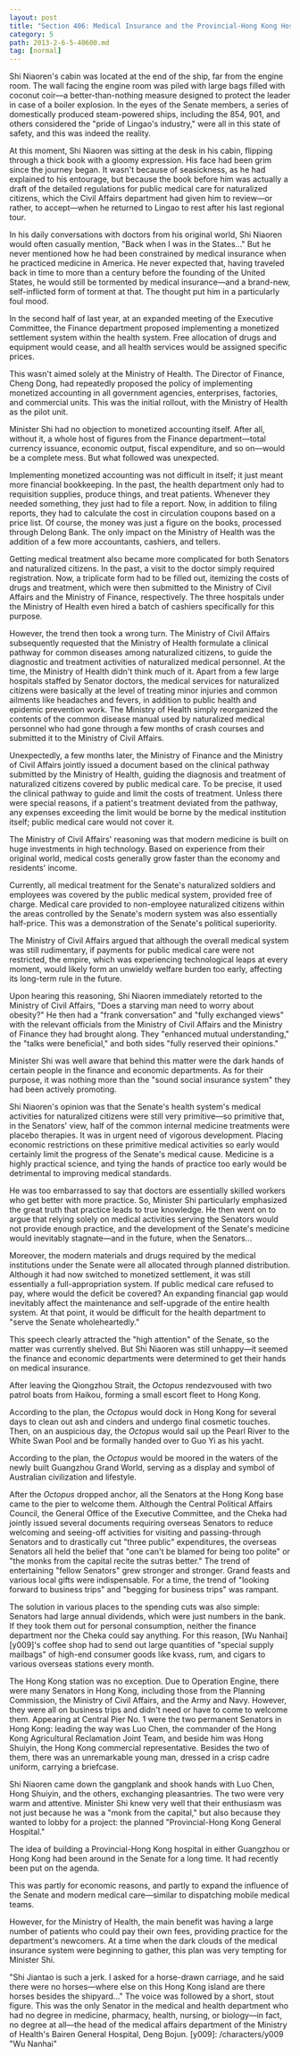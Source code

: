 ```yaml
---
layout: post
title: "Section 406: Medical Insurance and the Provincial-Hong Kong Hospital"
category: 5
path: 2013-2-6-5-40600.md
tag: [normal]
---
```


Shi Niaoren's cabin was located at the end of the ship, far from the engine room. The wall facing the engine room was piled with large bags filled with coconut coir—a better-than-nothing measure designed to protect the leader in case of a boiler explosion. In the eyes of the Senate members, a series of domestically produced steam-powered ships, including the 854, 901, and others considered the "pride of Lingao's industry," were all in this state of safety, and this was indeed the reality.

At this moment, Shi Niaoren was sitting at the desk in his cabin, flipping through a thick book with a gloomy expression. His face had been grim since the journey began. It wasn't because of seasickness, as he had explained to his entourage, but because the book before him was actually a draft of the detailed regulations for public medical care for naturalized citizens, which the Civil Affairs department had given him to review—or rather, to accept—when he returned to Lingao to rest after his last regional tour.

In his daily conversations with doctors from his original world, Shi Niaoren would often casually mention, "Back when I was in the States..." But he never mentioned how he had been constrained by medical insurance when he practiced medicine in America. He never expected that, having traveled back in time to more than a century before the founding of the United States, he would still be tormented by medical insurance—and a brand-new, self-inflicted form of torment at that. The thought put him in a particularly foul mood.

In the second half of last year, at an expanded meeting of the Executive Committee, the Finance department proposed implementing a monetized settlement system within the health system. Free allocation of drugs and equipment would cease, and all health services would be assigned specific prices.

This wasn't aimed solely at the Ministry of Health. The Director of Finance, Cheng Dong, had repeatedly proposed the policy of implementing monetized accounting in all government agencies, enterprises, factories, and commercial units. This was the initial rollout, with the Ministry of Health as the pilot unit.

Minister Shi had no objection to monetized accounting itself. After all, without it, a whole host of figures from the Finance department—total currency issuance, economic output, fiscal expenditure, and so on—would be a complete mess. But what followed was unexpected.

Implementing monetized accounting was not difficult in itself; it just meant more financial bookkeeping. In the past, the health department only had to requisition supplies, produce things, and treat patients. Whenever they needed something, they just had to file a report. Now, in addition to filing reports, they had to calculate the cost in circulation coupons based on a price list. Of course, the money was just a figure on the books, processed through Delong Bank. The only impact on the Ministry of Health was the addition of a few more accountants, cashiers, and tellers.

Getting medical treatment also became more complicated for both Senators and naturalized citizens. In the past, a visit to the doctor simply required registration. Now, a triplicate form had to be filled out, itemizing the costs of drugs and treatment, which were then submitted to the Ministry of Civil Affairs and the Ministry of Finance, respectively. The three hospitals under the Ministry of Health even hired a batch of cashiers specifically for this purpose.

However, the trend then took a wrong turn. The Ministry of Civil Affairs subsequently requested that the Ministry of Health formulate a clinical pathway for common diseases among naturalized citizens, to guide the diagnostic and treatment activities of naturalized medical personnel. At the time, the Ministry of Health didn't think much of it. Apart from a few large hospitals staffed by Senator doctors, the medical services for naturalized citizens were basically at the level of treating minor injuries and common ailments like headaches and fevers, in addition to public health and epidemic prevention work. The Ministry of Health simply reorganized the contents of the common disease manual used by naturalized medical personnel who had gone through a few months of crash courses and submitted it to the Ministry of Civil Affairs.

Unexpectedly, a few months later, the Ministry of Finance and the Ministry of Civil Affairs jointly issued a document based on the clinical pathway submitted by the Ministry of Health, guiding the diagnosis and treatment of naturalized citizens covered by public medical care. To be precise, it used the clinical pathway to guide and limit the costs of treatment. Unless there were special reasons, if a patient's treatment deviated from the pathway, any expenses exceeding the limit would be borne by the medical institution itself; public medical care would not cover it.

The Ministry of Civil Affairs' reasoning was that modern medicine is built on huge investments in high technology. Based on experience from their original world, medical costs generally grow faster than the economy and residents' income.

Currently, all medical treatment for the Senate's naturalized soldiers and employees was covered by the public medical system, provided free of charge. Medical care provided to non-employee naturalized citizens within the areas controlled by the Senate's modern system was also essentially half-price. This was a demonstration of the Senate's political superiority.

The Ministry of Civil Affairs argued that although the overall medical system was still rudimentary, if payments for public medical care were not restricted, the empire, which was experiencing technological leaps at every moment, would likely form an unwieldy welfare burden too early, affecting its long-term rule in the future.

Upon hearing this reasoning, Shi Niaoren immediately retorted to the Ministry of Civil Affairs, "Does a starving man need to worry about obesity?" He then had a "frank conversation" and "fully exchanged views" with the relevant officials from the Ministry of Civil Affairs and the Ministry of Finance they had brought along. They "enhanced mutual understanding," the "talks were beneficial," and both sides "fully reserved their opinions."

Minister Shi was well aware that behind this matter were the dark hands of certain people in the finance and economic departments. As for their purpose, it was nothing more than the "sound social insurance system" they had been actively promoting.

Shi Niaoren's opinion was that the Senate's health system's medical activities for naturalized citizens were still very primitive—so primitive that, in the Senators' view, half of the common internal medicine treatments were placebo therapies. It was in urgent need of vigorous development. Placing economic restrictions on these primitive medical activities so early would certainly limit the progress of the Senate's medical cause. Medicine is a highly practical science, and tying the hands of practice too early would be detrimental to improving medical standards.

He was too embarrassed to say that doctors are essentially skilled workers who get better with more practice. So, Minister Shi particularly emphasized the great truth that practice leads to true knowledge. He then went on to argue that relying solely on medical activities serving the Senators would not provide enough practice, and the development of the Senate's medicine would inevitably stagnate—and in the future, when the Senators...

Moreover, the modern materials and drugs required by the medical institutions under the Senate were all allocated through planned distribution. Although it had now switched to monetized settlement, it was still essentially a full-appropriation system. If public medical care refused to pay, where would the deficit be covered? An expanding financial gap would inevitably affect the maintenance and self-upgrade of the entire health system. At that point, it would be difficult for the health department to "serve the Senate wholeheartedly."

This speech clearly attracted the "high attention" of the Senate, so the matter was currently shelved. But Shi Niaoren was still unhappy—it seemed the finance and economic departments were determined to get their hands on medical insurance.

After leaving the Qiongzhou Strait, the *Octopus* rendezvoused with two patrol boats from Haikou, forming a small escort fleet to Hong Kong.

According to the plan, the *Octopus* would dock in Hong Kong for several days to clean out ash and cinders and undergo final cosmetic touches. Then, on an auspicious day, the *Octopus* would sail up the Pearl River to the White Swan Pool and be formally handed over to Guo Yi as his yacht.

According to the plan, the *Octopus* would be moored in the waters of the newly built Guangzhou Grand World, serving as a display and symbol of Australian civilization and lifestyle.

After the *Octopus* dropped anchor, all the Senators at the Hong Kong base came to the pier to welcome them. Although the Central Political Affairs Council, the General Office of the Executive Committee, and the Cheka had jointly issued several documents requiring overseas Senators to reduce welcoming and seeing-off activities for visiting and passing-through Senators and to drastically cut "three public" expenditures, the overseas Senators all held the belief that "one can't be blamed for being too polite" or "the monks from the capital recite the sutras better." The trend of entertaining "fellow Senators" grew stronger and stronger. Grand feasts and various local gifts were indispensable. For a time, the trend of "looking forward to business trips" and "begging for business trips" was rampant.

The solution in various places to the spending cuts was also simple: Senators had large annual dividends, which were just numbers in the bank. If they took them out for personal consumption, neither the finance department nor the Cheka could say anything. For this reason, [Wu Nanhai][y009]'s coffee shop had to send out large quantities of "special supply mailbags" of high-end consumer goods like kvass, rum, and cigars to various overseas stations every month.

The Hong Kong station was no exception. Due to Operation Engine, there were many Senators in Hong Kong, including those from the Planning Commission, the Ministry of Civil Affairs, and the Army and Navy. However, they were all on business trips and didn't need or have to come to welcome them. Appearing at Central Pier No. 1 were the two permanent Senators in Hong Kong: leading the way was Luo Chen, the commander of the Hong Kong Agricultural Reclamation Joint Team, and beside him was Hong Shuiyin, the Hong Kong commercial representative. Besides the two of them, there was an unremarkable young man, dressed in a crisp cadre uniform, carrying a briefcase.

Shi Niaoren came down the gangplank and shook hands with Luo Chen, Hong Shuiyin, and the others, exchanging pleasantries. The two were very warm and attentive. Minister Shi knew very well that their enthusiasm was not just because he was a "monk from the capital," but also because they wanted to lobby for a project: the planned "Provincial-Hong Kong General Hospital."

The idea of building a Provincial-Hong Kong hospital in either Guangzhou or Hong Kong had been around in the Senate for a long time. It had recently been put on the agenda.

This was partly for economic reasons, and partly to expand the influence of the Senate and modern medical care—similar to dispatching mobile medical teams.

However, for the Ministry of Health, the main benefit was having a large number of patients who could pay their own fees, providing practice for the department's newcomers. At a time when the dark clouds of the medical insurance system were beginning to gather, this plan was very tempting for Minister Shi.

"Shi Jiantao is such a jerk. I asked for a horse-drawn carriage, and he said there were no horses—where else on this Hong Kong island are there horses besides the shipyard..." The voice was followed by a short, stout figure. This was the only Senator in the medical and health department who had no degree in medicine, pharmacy, health, nursing, or biology—in fact, no degree at all—the head of the medical affairs department of the Ministry of Health's Bairen General Hospital, Deng Bojun.
[y009]: /characters/y009 "Wu Nanhai"